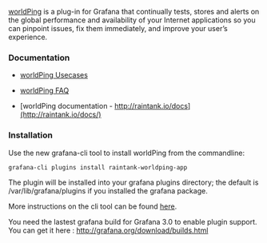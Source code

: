 [worldPing](http://raintank.io/worldping/) is a plug-in for Grafana that continually tests, stores and alerts on the global performance and availability of your Internet applications so you can pinpoint issues, fix them immediately, and improve your user’s experience.

### Documentation
- [worldPing Usecases](http://raintank.io/worldping/use-cases)

- [worldPing FAQ](http://raintank.io/worldping/faq)

- [worldPing documentation - http://raintank.io/docs](http://raintank.io/docs/)

### Installation

Use the new grafana-cli tool to install worldPing from the commandline:

```
grafana-cli plugins install raintank-worldping-app
```

The plugin will be installed into your grafana plugins directory; the default is /var/lib/grafana/plugins if you installed the grafana package.

More instructions on the cli tool can be found [here](http://docs.grafana.org/v3.0/plugins/installation/).

You need the lastest grafana build for Grafana 3.0 to enable plugin support. You can get it here : http://grafana.org/download/builds.html
